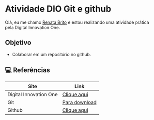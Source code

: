 # Atividade DIO Git e github

Olá, eu me chamo [Renata Brito](https://github.com/Renatabc) e estou realizando uma atividade prática pela Digital Innovation One.

## Objetivo
- Colaborar em um repositório no github.

## 💻 Referências

| Site | Link |
| ------|-----|
Digital Innovation One | [Clique aqui](https://web.dio.me/course/versionamento-de-codigo-com-git-e-github/learning/599dd3dd-d189-474f-a55c-22f37b4472da?back=/track/potencia-tech-ifood-desenvolvimento-de-jogos&tab=undefined&moduleId=undefined)
Git | [Para download](https://git-scm.com/downloads)
Github | [Clique aqui](https://github.com/)